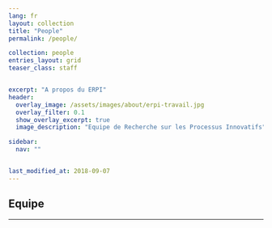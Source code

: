 ```yaml
---
lang: fr
layout: collection
title: "People"
permalink: /people/

collection: people
entries_layout: grid
teaser_class: staff


excerpt: "A propos du ERPI"
header:
  overlay_image: /assets/images/about/erpi-travail.jpg
  overlay_filter: 0.1
  show_overlay_excerpt: true 
  image_description: "Equipe de Recherche sur les Processus Innovatifs"

sidebar:
  nav: ""


last_modified_at: 2018-09-07
---
```




## Equipe
--- 
